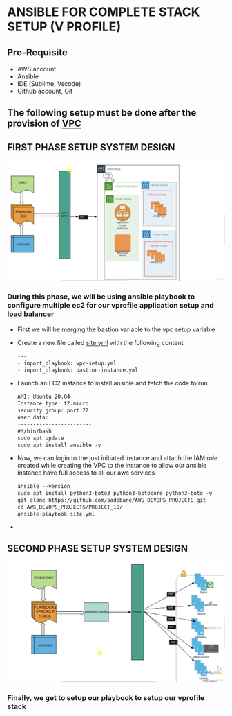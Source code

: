# ANSIBLE FOR COMPLETE STACK SETUP (V PROFILE)

##  Pre-Requisite
+   AWS account
+   Ansible
+   IDE (Sublime, Vscode)
+   Github account, Git 

##  The following setup must be done after the provision of [VPC](https://github.com/sadebare/AWS_DEVOPS_PROJECTS/tree/main/PROJECT_9)
##  FIRST PHASE SETUP SYSTEM DESIGN
![system_design](./images/provision_instances.png)
### During this phase, we will be using ansible playbook to configure multiple ec2 for our vprofile application setup and load balancer

+ First we will be merging the bastion variable to the vpc setup variable
+ Create a new file called [site.yml](./site.yml) with the following content

      ---
      - import_playbook: vpc-setup.yml
      - import_playbook: bastion-instance.yml
+ Launch an EC2 instance to install ansible and fetch the code to run

      AMI: Ubuntu 20.04
      Instance type: t2.micro
      security group: port 22
      user data:
      ------------------------
      #!/bin/bash
      sudo apt update
      sudo apt install ansible -y

+ Now, we can login to the just initiated instance and attach the IAM role created while creating the VPC to the instance to allow our ansible instance have full access to all our aws services

      ansible --version
      sudo apt install python3-boto3 python3-botocore python3-boto -y
      git clone https://github.com/sadebare/AWS_DEVOPS_PROJECTS.git
      cd AWS_DEVOPS_PROJECTS/PROJECT_10/
      ansible-playbook site.yml

+ 

## SECOND PHASE SETUP SYSTEM DESIGN
![system_design_2](./images/setup2.png)
### Finally, we get to setup our playbook to setup our vprofile stack
